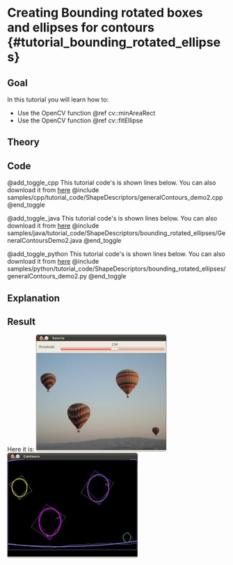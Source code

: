Creating Bounding rotated boxes and ellipses for contours {#tutorial_bounding_rotated_ellipses}
=========================================================

Goal
----

In this tutorial you will learn how to:

-   Use the OpenCV function @ref cv::minAreaRect
-   Use the OpenCV function @ref cv::fitEllipse

Theory
------

Code
----

@add_toggle_cpp
This tutorial code's is shown lines below. You can also download it from
[here](https://github.com/opencv/opencv/tree/master/samples/cpp/tutorial_code/ShapeDescriptors/generalContours_demo2.cpp)
@include samples/cpp/tutorial_code/ShapeDescriptors/generalContours_demo2.cpp
@end_toggle

@add_toggle_java
This tutorial code's is shown lines below. You can also download it from
[here](https://github.com/opencv/opencv/tree/master/samples/java/tutorial_code/ShapeDescriptors/bounding_rotated_ellipses/GeneralContoursDemo2.java)
@include samples/java/tutorial_code/ShapeDescriptors/bounding_rotated_ellipses/GeneralContoursDemo2.java
@end_toggle

@add_toggle_python
This tutorial code's is shown lines below. You can also download it from
[here](https://github.com/opencv/opencv/tree/master/samples/python/tutorial_code/ShapeDescriptors/bounding_rotated_ellipses/generalContours_demo2.py)
@include samples/python/tutorial_code/ShapeDescriptors/bounding_rotated_ellipses/generalContours_demo2.py
@end_toggle

Explanation
-----------

Result
------

Here it is:
![](images/Bounding_Rotated_Ellipses_Source_Image.jpg)
![](images/Bounding_Rotated_Ellipses_Result.jpg)
